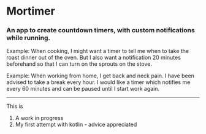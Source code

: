 # Mortimer

### An app to create countdown timers, with custom notifications while running.

Example: When cooking, I might want a timer to tell me when to take the roast dinner out of the oven. But I also want a
notification 20 minutes beforehand so that I can turn on the sprouts on the stove.

Example: When working from home, I get back and neck pain. I have been advised to take a break every hour. I would like a timer
which notifies me every 60 minutes and can be paused until I start work again.


---

This is 
1. A work in progress
2. My first attempt with kotlin - advice appreciated
